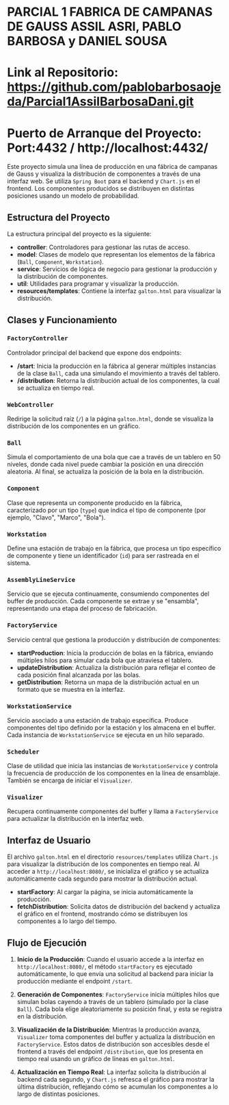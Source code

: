 # PARCIAL 1 FABRICA DE CAMPANAS DE GAUSS ASSIL ASRI, PABLO BARBOSA y DANIEL SOUSA

# Link al Repositorio: https://github.com/pablobarbosaojeda/Parcial1AssilBarbosaDani.git

# Puerto de Arranque del Proyecto: Port:4432 / http://localhost:4432/
Este proyecto simula una línea de producción en una fábrica de campanas de Gauss y visualiza la distribución de componentes a través de una interfaz web. Se utiliza `Spring Boot` para el backend y `Chart.js` en el frontend. Los componentes producidos se distribuyen en distintas posiciones usando un modelo de probabilidad.

## Estructura del Proyecto

La estructura principal del proyecto es la siguiente:

- **controller**: Controladores para gestionar las rutas de acceso.
- **model**: Clases de modelo que representan los elementos de la fábrica (`Ball`, `Component`, `Workstation`).
- **service**: Servicios de lógica de negocio para gestionar la producción y la distribución de componentes.
- **util**: Utilidades para programar y visualizar la producción.
- **resources/templates**: Contiene la interfaz `galton.html` para visualizar la distribución.

## Clases y Funcionamiento

### `FactoryController`
Controlador principal del backend que expone dos endpoints:
- **/start**: Inicia la producción en la fábrica al generar múltiples instancias de la clase `Ball`, cada una simulando el movimiento a través del tablero.
- **/distribution**: Retorna la distribución actual de los componentes, la cual se actualiza en tiempo real.

### `WebController`
Redirige la solicitud raíz (`/`) a la página `galton.html`, donde se visualiza la distribución de los componentes en un gráfico.

### `Ball`
Simula el comportamiento de una bola que cae a través de un tablero en 50 niveles, donde cada nivel puede cambiar la posición en una dirección aleatoria. Al final, se actualiza la posición de la bola en la distribución.

### `Component`
Clase que representa un componente producido en la fábrica, caracterizado por un tipo (`type`) que indica el tipo de componente (por ejemplo, "Clavo", "Marco", "Bola").

### `Workstation`
Define una estación de trabajo en la fábrica, que procesa un tipo específico de componente y tiene un identificador (`id`) para ser rastreada en el sistema.

### `AssemblyLineService`
Servicio que se ejecuta continuamente, consumiendo componentes del buffer de producción. Cada componente se extrae y se "ensambla", representando una etapa del proceso de fabricación.

### `FactoryService`
Servicio central que gestiona la producción y distribución de componentes:
- **startProduction**: Inicia la producción de bolas en la fábrica, enviando múltiples hilos para simular cada bola que atraviesa el tablero.
- **updateDistribution**: Actualiza la distribución para reflejar el conteo de cada posición final alcanzada por las bolas.
- **getDistribution**: Retorna un mapa de la distribución actual en un formato que se muestra en la interfaz.

### `WorkstationService`
Servicio asociado a una estación de trabajo específica. Produce componentes del tipo definido por la estación y los almacena en el buffer. Cada instancia de `WorkstationService` se ejecuta en un hilo separado.

### `Scheduler`
Clase de utilidad que inicia las instancias de `WorkstationService` y controla la frecuencia de producción de los componentes en la línea de ensamblaje. También se encarga de iniciar el `Visualizer`.

### `Visualizer`
Recupera continuamente componentes del buffer y llama a `FactoryService` para actualizar la distribución en la interfaz web.

## Interfaz de Usuario

El archivo `galton.html` en el directorio `resources/templates` utiliza `Chart.js` para visualizar la distribución de los componentes en tiempo real. Al acceder a `http://localhost:8080/`, se inicializa el gráfico y se actualiza automáticamente cada segundo para mostrar la distribución actual.

- **startFactory**: Al cargar la página, se inicia automáticamente la producción.
- **fetchDistribution**: Solicita datos de distribución del backend y actualiza el gráfico en el frontend, mostrando cómo se distribuyen los componentes a lo largo del tiempo.

## Flujo de Ejecución

1. **Inicio de la Producción**: Cuando el usuario accede a la interfaz en `http://localhost:8080/`, el método `startFactory` es ejecutado automáticamente, lo que envía una solicitud al backend para iniciar la producción mediante el endpoint `/start`.

2. **Generación de Componentes**: `FactoryService` inicia múltiples hilos que simulan bolas cayendo a través de un tablero (simulado por la clase `Ball`). Cada bola elige aleatoriamente su posición final, y esta se registra en la distribución.

3. **Visualización de la Distribución**: Mientras la producción avanza, `Visualizer` toma componentes del buffer y actualiza la distribución en `FactoryService`. Estos datos de distribución son accesibles desde el frontend a través del endpoint `/distribution`, que los presenta en tiempo real usando un gráfico de líneas en `galton.html`.

4. **Actualización en Tiempo Real**: La interfaz solicita la distribución al backend cada segundo, y `Chart.js` refresca el gráfico para mostrar la última distribución, reflejando cómo se acumulan los componentes a lo largo de distintas posiciones.



